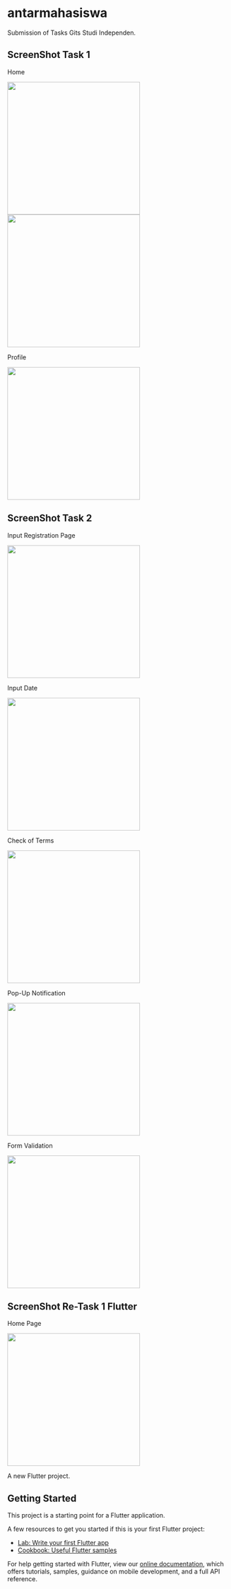 # antarmahasiswa

Submission of Tasks Gits Studi Independen.

## ScreenShot Task 1

Home

<img src="https://raw.githubusercontent.com/dikynugraha1111/AntarMahasiswa/master/img/Home1.jpg" width="300" />

<img src="https://raw.githubusercontent.com/dikynugraha1111/AntarMahasiswa/master/img/Home2.jpg" width="300" />

Profile

<img src="https://raw.githubusercontent.com/dikynugraha1111/AntarMahasiswa/master/img/Profile.jpg" width="300" />

## ScreenShot Task 2

Input Registration Page

<img src="https://raw.githubusercontent.com/dikynugraha1111/AntarMahasiswa/master/img/InputReg1.jpg" width="300" />

Input Date

<img src="https://raw.githubusercontent.com/dikynugraha1111/AntarMahasiswa/master/img/InputReg2.jpg" width="300" />

Check of Terms

<img src="https://raw.githubusercontent.com/dikynugraha1111/AntarMahasiswa/master/img/InputReg3.jpg" width="300" />

Pop-Up Notification

<img src="https://raw.githubusercontent.com/dikynugraha1111/AntarMahasiswa/master/img/InputReg4.jpg" width="300" />

Form Validation

<img src="https://raw.githubusercontent.com/dikynugraha1111/AntarMahasiswa/master/img/InputReg5.jpg" width="300" />

## ScreenShot Re-Task 1 Flutter

Home Page

<img src="https://raw.githubusercontent.com/dikynugraha1111/AntarMahasiswa/master/img/ReTask1.jpg" width="300" />

A new Flutter project.

## Getting Started

This project is a starting point for a Flutter application.

A few resources to get you started if this is your first Flutter project:

- [Lab: Write your first Flutter app](https://flutter.dev/docs/get-started/codelab)
- [Cookbook: Useful Flutter samples](https://flutter.dev/docs/cookbook)

For help getting started with Flutter, view our
[online documentation](https://flutter.dev/docs), which offers tutorials,
samples, guidance on mobile development, and a full API reference.
